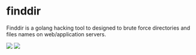 # finddir
Finddir is a golang hacking tool to designed to brute force directories and files names on web/application servers.

<img src="https://drive.google.com/thumbnail?id=1BzFc1FAAZHEflIdZ5rQyAfZadRm0sYvm">
<img src="https://drive.google.com/uc?export=view&id=1BzFc1FAAZHEflIdZ5rQyAfZadRm0sYvm">
